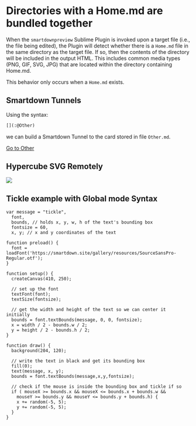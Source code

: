 # Directories with a Home.md are bundled together

When the `smartdownpreview` Sublime Plugin is invoked upon a target file (i.e., the file being edited), the Plugin will detect whether there is a `Home.md` file in the same directory as the target file. If so, then the contents of the directory will be included in the output HTML. This includes common media types (PNG, GIF, SVG, JPG) that are located within the directory containing Home.md.

This behavior only occurs when a `Home.md` exists.

## Smartdown Tunnels

Using the syntax:

```markdown
[](:@Other)
```

we can build a Smartdown Tunnel to the card stored in file `Other.md`.

[Go to Other](:@Other)

## Hypercube SVG Remotely

![](/media/hypercube)

## Tickle example with Global mode Syntax

```P5JS/playable/autoplay
var message = "tickle",
  font,
  bounds, // holds x, y, w, h of the text's bounding box
  fontsize = 60,
  x, y; // x and y coordinates of the text

function preload() {
  font = loadFont('https://smartdown.site/gallery/resources/SourceSansPro-Regular.otf');
}

function setup() {
  createCanvas(410, 250);

  // set up the font
  textFont(font);
  textSize(fontsize);

  // get the width and height of the text so we can center it initially
  bounds = font.textBounds(message, 0, 0, fontsize);
  x = width / 2 - bounds.w / 2;
  y = height / 2 - bounds.h / 2;
}

function draw() {
  background(204, 120);

  // write the text in black and get its bounding box
  fill(0);
  text(message, x, y);
  bounds = font.textBounds(message,x,y,fontsize);

  // check if the mouse is inside the bounding box and tickle if so
  if ( mouseX >= bounds.x && mouseX <= bounds.x + bounds.w &&
    mouseY >= bounds.y && mouseY <= bounds.y + bounds.h) {
    x += random(-5, 5);
    y += random(-5, 5);
  }
}
```
